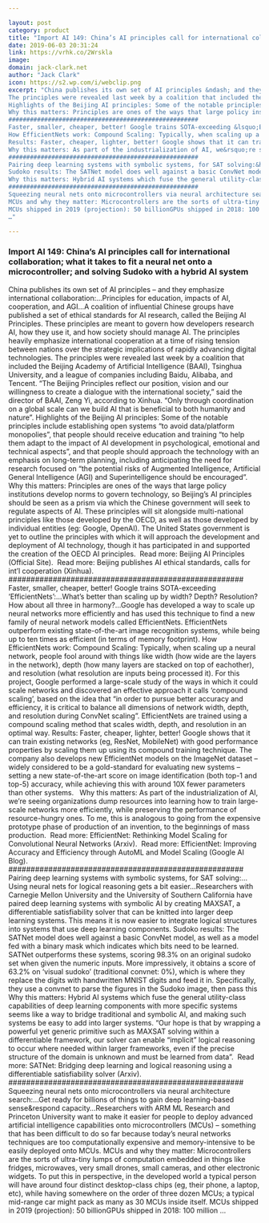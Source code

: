 ```yaml
---

layout: post
category: product
title: "Import AI 149: China’s AI principles call for international collaboration; what it takes to fit a neural net onto a microcontroller; and solving Sudoko with a hybrid AI system"
date: 2019-06-03 20:31:24
link: https://vrhk.co/2Wrskla
image: 
domain: jack-clark.net
author: "Jack Clark"
icon: https://s2.wp.com/i/webclip.png
excerpt: "China publishes its own set of AI principles &ndash; and they emphasize international collaboration:&hellip;Principles for education, impacts of AI, cooperation, and AGI&hellip;A coalition of influential Chinese groups have published a set of ethical standards for AI research, called the Beijing AI Principles. These principles are meant to govern how developers research AI, how they use it, and how society should manage AI. The principles heavily emphasize international cooperation at a time of rising tension between nations over the strategic implications of rapidly advancing digital technologies. 
The principles were revealed last week by a coalition that included the Beijing Academy of Artificial Intelligence (BAAI), Tsinghua University, and a league of companies including Baidu, Alibaba, and Tencent. &ldquo;The Beijing Principles reflect our position, vision and our willingness to create a dialogue with the international society,&rdquo; said the director of BAAI, Zeng Yi, according to Xinhua. &ldquo;Only through coordination on a global scale can we build AI that is beneficial to both humanity and nature&rdquo;.
Highlights of the Beijing AI principles: Some of the notable principles include establishing open systems &ldquo;to avoid data/platform monopolies&rdquo;, that people should receive education and training &ldquo;to help them adapt to the impact of AI development in psychological, emotional and technical aspects&rdquo;, and that people should approach the technology with an emphasis on long-term planning, including anticipating the need for research focused on &ldquo;the potential risks of Augmented Intelligence, Artificial General Intelligence (AGI) and Superintelligence should be encouraged&rdquo;. 
Why this matters: Principles are ones of the ways that large policy institutions develop norms to govern technology, so Beijing&rsquo;s AI principles should be seen as a prism via which the Chinese government will seek to regulate aspects of AI. These principles will sit alongside multi-national principles like those developed by the OECD, as well as those developed by individual entities (eg: Google, OpenAI). The United States government is yet to outline the principles with which it will approach the development and deployment of AI technology, though it has participated in and supported the creation of the OECD AI principles.&nbsp; Read more: Beijing AI Principles (Official Site).&nbsp; Read more: Beijing publishes AI ethical standards, calls for int&rsquo;l cooperation (Xinhua).
#####################################################
Faster, smaller, cheaper, better! Google trains SOTA-exceeding &lsquo;EfficientNets&rsquo;:&hellip;What&rsquo;s better than scaling up by width? Depth? Resolution? How about all three in harmony?&hellip;Google has developed a way to scale up neural networks more efficiently and has used this technique to find a new family of neural network models called EfficientNets. EfficientNets outperform existing state-of-the-art image recognition systems, while being up to ten times as efficient (in terms of memory footprint).
How EfficientNets work: Compound Scaling: Typically, when scaling up a neural network, people fool around with things like width (how wide are the layers in the network), depth (how many layers are stacked on top of eachother), and resolution (what resolution are inputs being processed it). For this project, Google performed a large-scale study of the ways in which it could scale networks and discovered an effective approach it calls &lsquo;compound scaling&rsquo;, based on the idea that &ldquo;in order to pursue better accuracy and efficiency, it is critical to balance all dimensions of network width, depth, and resolution during ConvNet scaling&rdquo;. EfficientNets are trained using a compound scaling method that scales width, depth, and resolution in an optimal way. 
Results: Faster, cheaper, lighter, better! Google shows that it can train existing networks (eg, ResNet, MobileNet) with good performance properties by scaling them up using its compound training technique. The company also develops new EfficientNet models on the ImageNet dataset &ndash; widely considered to be a gold-standard for evaluating new systems &ndash; setting a new state-of-the-art score on image identification (both top-1 and top-5) accuracy, while achieving this with around 10X fewer parameters than other systems. &nbsp;
Why this matters: As part of the industrialization of AI, we&rsquo;re seeing organizations dump resources into learning how to train large-scale networks more efficiently, while preserving the performance of resource-hungry ones. To me, this is analogous to going from the expensive prototype phase of production of an invention, to the beginnings of mass production.&nbsp; Read more: EfficientNet: Rethinking Model Scaling for Convolutional Neural Networks (Arxiv).&nbsp; Read more: EfficientNet: Improving Accuracy and Efficiency through AutoML and Model Scaling (Google AI Blog).
#####################################################
Pairing deep learning systems with symbolic systems, for SAT solving:&hellip;Using neural nets for logical reasoning gets a bit easier&hellip;Researchers with Carnegie Mellon University and the University of Southern California have paired deep learning systems with symbolic AI by creating MAXSAT, a differentiable satisfiability solver that can be knitted into larger deep learning systems. This means it is now easier to integrate logical structures into systems that use deep learning components. 
Sudoko results: The SATNet model does well against a basic ConvNet model, as well as a model fed with a binary mask which indicates which bits need to be learned. SATNet outperforms these systems, scoring 98.3% on an original sudoko set when given the numeric inputs. More impressively, it obtains a score of 63.2% on &lsquo;visual sudoko&rsquo; (traditional convnet: 0%), which is where they replace the digits with handwritten MNIST digits and feed it in. Specifically, they use a convnet to parse the figures in the Sudoko image, then pass this
Why this matters: Hybrid AI systems which fuse the general utility-class capabilities of deep learning components with more specific systems seems like a way to bridge traditional and symbolic AI, and making such systems be easy to add into larger systems. &ldquo;Our hope is that by wrapping a powerful yet generic primitive such as MAXSAT solving within a differentiable framework, our solver can enable &ldquo;implicit&rdquo; logical reasoning to occur where needed within larger frameworks, even if the precise structure of the domain is unknown and must be learned from data&rdquo;.&nbsp;&nbsp;Read more: SATNet: Bridging deep learning and logical reasoning using a differentiable satisfiability solver (Arxiv).
#####################################################
Squeezing neural nets onto microcontrollers via neural architecture search:&hellip;Get ready for billions of things to gain deep learning-based sense&amp;respond capacity&hellip;Researchers with ARM ML Research and Princeton University want to make it easier for people to deploy advanced artificial intelligence capabilities onto microcontrollers (MCUs) &ndash; something that has been difficult to do so far because today&rsquo;s neural networks techniques are too computationally expensive and memory-intensive to be easily deployed onto MCUs. 
MCUs and why they matter: Microcontrollers are the sorts of ultra-tiny lumps of computation embedded in things like fridges, microwaves, very small drones, small cameras, and other electronic widgets. To put this in perspective, in the developed world a typical person will have around four distinct desktop-class chips (eg, their phone, a laptop, etc), while having somewhere on the order of three dozen MCUs; a typical mid-range car might pack as many as 30 MCUs inside itself. 
MCUs shipped in 2019 (projection): 50 billionGPUs shipped in 2018: 100 million 
…"

---
```


### Import AI 149: China’s AI principles call for international collaboration; what it takes to fit a neural net onto a microcontroller; and solving Sudoko with a hybrid AI system

China publishes its own set of AI principles &ndash; and they emphasize international collaboration:&hellip;Principles for education, impacts of AI, cooperation, and AGI&hellip;A coalition of influential Chinese groups have published a set of ethical standards for AI research, called the Beijing AI Principles. These principles are meant to govern how developers research AI, how they use it, and how society should manage AI. The principles heavily emphasize international cooperation at a time of rising tension between nations over the strategic implications of rapidly advancing digital technologies. 
The principles were revealed last week by a coalition that included the Beijing Academy of Artificial Intelligence (BAAI), Tsinghua University, and a league of companies including Baidu, Alibaba, and Tencent. &ldquo;The Beijing Principles reflect our position, vision and our willingness to create a dialogue with the international society,&rdquo; said the director of BAAI, Zeng Yi, according to Xinhua. &ldquo;Only through coordination on a global scale can we build AI that is beneficial to both humanity and nature&rdquo;.
Highlights of the Beijing AI principles: Some of the notable principles include establishing open systems &ldquo;to avoid data/platform monopolies&rdquo;, that people should receive education and training &ldquo;to help them adapt to the impact of AI development in psychological, emotional and technical aspects&rdquo;, and that people should approach the technology with an emphasis on long-term planning, including anticipating the need for research focused on &ldquo;the potential risks of Augmented Intelligence, Artificial General Intelligence (AGI) and Superintelligence should be encouraged&rdquo;. 
Why this matters: Principles are ones of the ways that large policy institutions develop norms to govern technology, so Beijing&rsquo;s AI principles should be seen as a prism via which the Chinese government will seek to regulate aspects of AI. These principles will sit alongside multi-national principles like those developed by the OECD, as well as those developed by individual entities (eg: Google, OpenAI). The United States government is yet to outline the principles with which it will approach the development and deployment of AI technology, though it has participated in and supported the creation of the OECD AI principles.&nbsp; Read more: Beijing AI Principles (Official Site).&nbsp; Read more: Beijing publishes AI ethical standards, calls for int&rsquo;l cooperation (Xinhua).
#####################################################
Faster, smaller, cheaper, better! Google trains SOTA-exceeding &lsquo;EfficientNets&rsquo;:&hellip;What&rsquo;s better than scaling up by width? Depth? Resolution? How about all three in harmony?&hellip;Google has developed a way to scale up neural networks more efficiently and has used this technique to find a new family of neural network models called EfficientNets. EfficientNets outperform existing state-of-the-art image recognition systems, while being up to ten times as efficient (in terms of memory footprint).
How EfficientNets work: Compound Scaling: Typically, when scaling up a neural network, people fool around with things like width (how wide are the layers in the network), depth (how many layers are stacked on top of eachother), and resolution (what resolution are inputs being processed it). For this project, Google performed a large-scale study of the ways in which it could scale networks and discovered an effective approach it calls &lsquo;compound scaling&rsquo;, based on the idea that &ldquo;in order to pursue better accuracy and efficiency, it is critical to balance all dimensions of network width, depth, and resolution during ConvNet scaling&rdquo;. EfficientNets are trained using a compound scaling method that scales width, depth, and resolution in an optimal way. 
Results: Faster, cheaper, lighter, better! Google shows that it can train existing networks (eg, ResNet, MobileNet) with good performance properties by scaling them up using its compound training technique. The company also develops new EfficientNet models on the ImageNet dataset &ndash; widely considered to be a gold-standard for evaluating new systems &ndash; setting a new state-of-the-art score on image identification (both top-1 and top-5) accuracy, while achieving this with around 10X fewer parameters than other systems. &nbsp;
Why this matters: As part of the industrialization of AI, we&rsquo;re seeing organizations dump resources into learning how to train large-scale networks more efficiently, while preserving the performance of resource-hungry ones. To me, this is analogous to going from the expensive prototype phase of production of an invention, to the beginnings of mass production.&nbsp; Read more: EfficientNet: Rethinking Model Scaling for Convolutional Neural Networks (Arxiv).&nbsp; Read more: EfficientNet: Improving Accuracy and Efficiency through AutoML and Model Scaling (Google AI Blog).
#####################################################
Pairing deep learning systems with symbolic systems, for SAT solving:&hellip;Using neural nets for logical reasoning gets a bit easier&hellip;Researchers with Carnegie Mellon University and the University of Southern California have paired deep learning systems with symbolic AI by creating MAXSAT, a differentiable satisfiability solver that can be knitted into larger deep learning systems. This means it is now easier to integrate logical structures into systems that use deep learning components. 
Sudoko results: The SATNet model does well against a basic ConvNet model, as well as a model fed with a binary mask which indicates which bits need to be learned. SATNet outperforms these systems, scoring 98.3% on an original sudoko set when given the numeric inputs. More impressively, it obtains a score of 63.2% on &lsquo;visual sudoko&rsquo; (traditional convnet: 0%), which is where they replace the digits with handwritten MNIST digits and feed it in. Specifically, they use a convnet to parse the figures in the Sudoko image, then pass this
Why this matters: Hybrid AI systems which fuse the general utility-class capabilities of deep learning components with more specific systems seems like a way to bridge traditional and symbolic AI, and making such systems be easy to add into larger systems. &ldquo;Our hope is that by wrapping a powerful yet generic primitive such as MAXSAT solving within a differentiable framework, our solver can enable &ldquo;implicit&rdquo; logical reasoning to occur where needed within larger frameworks, even if the precise structure of the domain is unknown and must be learned from data&rdquo;.&nbsp;&nbsp;Read more: SATNet: Bridging deep learning and logical reasoning using a differentiable satisfiability solver (Arxiv).
#####################################################
Squeezing neural nets onto microcontrollers via neural architecture search:&hellip;Get ready for billions of things to gain deep learning-based sense&amp;respond capacity&hellip;Researchers with ARM ML Research and Princeton University want to make it easier for people to deploy advanced artificial intelligence capabilities onto microcontrollers (MCUs) &ndash; something that has been difficult to do so far because today&rsquo;s neural networks techniques are too computationally expensive and memory-intensive to be easily deployed onto MCUs. 
MCUs and why they matter: Microcontrollers are the sorts of ultra-tiny lumps of computation embedded in things like fridges, microwaves, very small drones, small cameras, and other electronic widgets. To put this in perspective, in the developed world a typical person will have around four distinct desktop-class chips (eg, their phone, a laptop, etc), while having somewhere on the order of three dozen MCUs; a typical mid-range car might pack as many as 30 MCUs inside itself. 
MCUs shipped in 2019 (projection): 50 billionGPUs shipped in 2018: 100 million 
…